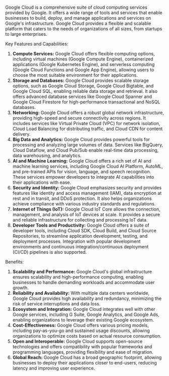 Google Cloud is a comprehensive suite of cloud computing services provided by Google. It offers a wide range of tools and services that enable businesses to build, deploy, and manage applications and services on Google's infrastructure. Google Cloud provides a flexible and scalable platform that caters to the needs of organizations of all sizes, from startups to large enterprises.

Key Features and Capabilities:

1. **Compute Services:** Google Cloud offers flexible computing options, including virtual machines (Google Compute Engine), containerized applications (Google Kubernetes Engine), and serverless computing (Google Cloud Functions and Google App Engine), allowing users to choose the most suitable environment for their applications.
2. **Storage and Databases:** Google Cloud provides scalable storage options, such as Google Cloud Storage, Google Cloud Bigtable, and Google Cloud SQL, enabling reliable data storage and retrieval. It also offers advanced database services like Google Cloud Spanner and Google Cloud Firestore for high-performance transactional and NoSQL databases.
3. **Networking:** Google Cloud offers a robust global network infrastructure, providing high-speed and secure connectivity across regions. It includes services like Virtual Private Cloud (VPC) for network isolation, Cloud Load Balancing for distributing traffic, and Cloud CDN for content delivery.
4. **Big Data and Analytics:** Google Cloud provides powerful tools for processing and analyzing large volumes of data. Services like BigQuery, Cloud Dataflow, and Cloud Pub/Sub enable real-time data processing, data warehousing, and analytics.
5. **AI and Machine Learning:** Google Cloud offers a rich set of AI and machine learning services, including Google Cloud AI Platform, AutoML, and pre-trained APIs for vision, language, and speech recognition. These services empower developers to integrate AI capabilities into their applications with ease.
6. **Security and Identity:** Google Cloud emphasizes security and provides features like identity and access management (IAM), data encryption at rest and in transit, and DDoS protection. It also helps organizations achieve compliance with various industry standards and regulations.
7. **Internet of Things (IoT):** Google Cloud IoT Core allows the connection, management, and analysis of IoT devices at scale. It provides a secure and reliable infrastructure for collecting and processing IoT data.
8. **Developer Tools and Productivity:** Google Cloud offers a suite of developer tools, including Cloud SDK, Cloud Build, and Cloud Source Repositories, to streamline application development, testing, and deployment processes. Integration with popular development environments and continuous integration/continuous deployment (CI/CD) pipelines is also supported.

Benefits:

1. **Scalability and Performance:** Google Cloud's global infrastructure ensures scalability and high-performance computing, enabling businesses to handle demanding workloads and accommodate user growth.
2. **Reliability and Availability:** With multiple data centers worldwide, Google Cloud provides high availability and redundancy, minimizing the risk of service interruptions and data loss.
3. **Ecosystem and Integration:** Google Cloud integrates well with other Google services, including G Suite, Google Analytics, and Google Ads, enabling organizations to leverage their existing Google ecosystem.
4. **Cost-Effectiveness:** Google Cloud offers various pricing models, including pay-as-you-go and sustained usage discounts, allowing organizations to optimize costs based on actual resource consumption.
5. **Open and Interoperable:** Google Cloud supports open-source technologies and offers compatibility with popular frameworks and programming languages, providing flexibility and ease of migration.
6. **Global Reach:** Google Cloud has a broad geographic footprint, allowing businesses to deploy their applications closer to end-users, reducing latency and improving user experience.